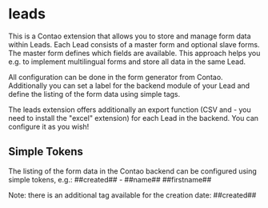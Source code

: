 leads
========

This is a Contao extension that allows you to store and manage form data within Leads. Each
Lead consists of a master form and optional slave forms. The master form defines which fields are 
available. This approach helps you e.g. to implement multilingual forms and store all data in the 
same Lead.

All configuration can be done in the form generator from Contao. Additionally you can set a label 
for the backend module of your Lead and define the listing of the form data using simple tags.

The leads extension offers additionally an export function (CSV and  - you need to install the
"excel" extension) for each Lead in the backend. You can configure it as you wish!

Simple Tokens
---
The listing of the form data in the Contao backend can be configured using simple tokens, e.g.:
    ##created## - ##name## ##firstname##

Note: there is an additional tag available for the creation date: ##created##